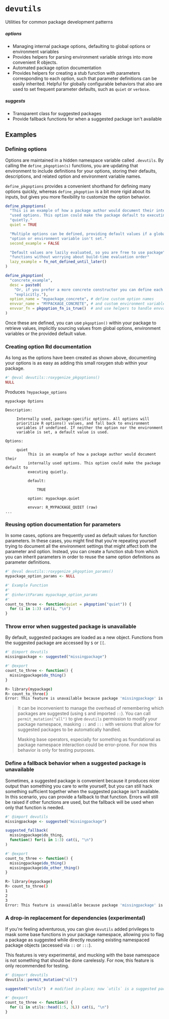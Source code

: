 # `devutils`

Utilities for common package development patterns

##### options

- Managing internal package options, defaulting to global options or environment
  variables
- Provides helpers for parsing environment variable strings into more convenient
  R objects.
- Automated package option documentation
- Provides helpers for creating a stub function with parameters corresponding to
  each option, such that parameter definitions can be easily inherited. Helpful
  for globally configurable behaviors that also are used to set frequent
  parameter defaults, such as `quiet` or `verbose`. 

##### suggests

- Transparent class for suggested packages
- Provide fallback functions for when a suggested package isn't available

## Examples

### Defining options

Options are maintained in a hidden namespace variable called `.devutils`. By
calling the `define_pkgoption(s)` functions, you are updating that environment
to include definitions for your options, storing their defaults, descriptions,
and related option and environment variable names.

`define_pkgoptions` provides a convenient shorthand for defining many options
quickly, whereas `define_pkgoption` is a bit more rigid about its inputs, but
gives you more flexibility to customize the option behavior.

```r
define_pkgoptions(
  "This is an example of how a package author would document their internally",
  "used options. This option could make the package default to executing",
  "quietly."
  quiet = TRUE

  "Multiple options can be defined, providing default values if a global",
  "option or environment variable isn't set."
  second_example = FALSE

  "Default values are lazily evaluated, so you are free to use package",
  "functions without worrying about build-time evaluation order"
  lazy_example = fn_not_defined_until_later()
)

define_pkgoption(
  "concrete_example",
  desc = paste0(
    "Or, if you prefer a more concrete constructor you can define each option ",
    "explicitly."),
  option_name = "mypackage_concrete", # define custom option names
  envvar_name = "MYPACKAGE_CONCRETE", # and custom environment variable names
  envvar_fn = pkgoption_fn_is_true()  # and use helpers to handle envvar parsing
)
```

Once these are defined, you can use `pkgoption()` within your package to
retrieve values, implicitly sourcing values from global options, environment
variables or the provided default value.

### Creating option Rd documentation

As long as the options have been created as shown above, documenting your
options is as easy as adding this small roxygen stub within your package.

```r
#' @eval devutils::roxygenize_pkgoptions()
NULL
```

Produces `?mypackage_options`

```
mypackage Options

Description:

     Internally used, package-specific options. All options will
     prioritize R options() values, and fall back to environment
     variables if undefined. If neither the option nor the environment
     variable is set, a default value is used.

Options:

     quiet
          This is an example of how a package author would document their
          internally used options. This option could make the package default to
          executing quietly.

          default:

              TRUE

          option: mypackage.quiet

          envvar: R_MYPACKAGE_QUIET (raw)
...
```

### Reusing option documentation for parameters

In some cases, options are frequently used as default values for function
parameters. In these cases, you might find that you're repeating yourself trying
to document all the environment settings that might affect both the parameter
and option. Instead, you can create a function stub from which you can inherit
parameters in order to reuse the same option definitions as parameter
definitions.

```r
#' @eval devutils::roxygenize_pkgoption_params()
mypackage_option_params <- NULL

#' Example Function
#'
#' @inheritParams mypackage_option_params
#'
count_to_three <- function(quiet = pkgoption("quiet")) {
  for (i in 1:3) cat(i, "\n")
}
```

### Throw error when suggested package is unavailable

By default, suggested packages are loaded as a new object. Functions from the
suggested package are accessed by `$` or `[[`.

```r
#' @import devutils
missingpackage <- suggested("missingpackage")

#' @export
count_to_three <- function() {
  missingpackage$do_thing()
}
```

```sh
R> library(mypackage)
R> count_to_three()
Error: This feature is unavailable because package 'missingpackage' is not installed.
```

> It can be inconvenient to manage the overhead of remembering which packages
> are suggested (using `$` and imported `::`). You can call
> `permit_mutation("all")` to give `devutils` permission to modify your package
> namespace, masking `::` and `:::` with versions that allow for suggested
> packages to be automatically handled.  
>
> Masking base operators, especially for something as foundational as package
> namespace interaction could be error-prone. For now this behavior is only for
> testing purposes.

### Define a fallback behavior when a suggested package is unavailable

Sometimes, a suggested package is convenient because it produces nicer output
than something you care to write yourself, but you can still hack something
sufficient together when the suggested package isn't available. In this
scenario, you can provide a fallback to that function. Errors will still be
raised if other functions are used, but the fallback will be used when only that
function is needed.

```r
#' @import devutils
missingpackage <- suggested("missingpackage")

suggested_fallback(
  missingpackage$do_thing,
  function() for(i in 1:3) cat(i, "\n")
)

#' @export
count_to_three <- function() {
  missingpackage$do_thing()
  missingpackage$do_other_thing()
}
```

```sh
R> library(mypackage)
R> count_to_three()
1
2
3
Error: This feature is unavailable because package 'missingpackage' is not installed.
```

### A drop-in replacement for dependencies (experimental)

If you're feeling adventurous, you can give `devutils` added privileges to mask
some base functions in your package namespace, allowing you to flag a package as
suggested while directly reuseing existing namespaced package objects (accessed via
`::` or `:::`).

This features is very experimental, and mucking with the base namespace is not
something that should be done carelessly. For now, this feature is only
recommended for testing.

```r
#' @import devutils
devutils::permit_mutation("all")

suggested("utils")  # modified in-place; now `utils` is a suggested package object

#' @export
count_to_three <- function() {
  for (i in utils::head(1:5, 3L)) cat(i, "\n")
}
```


